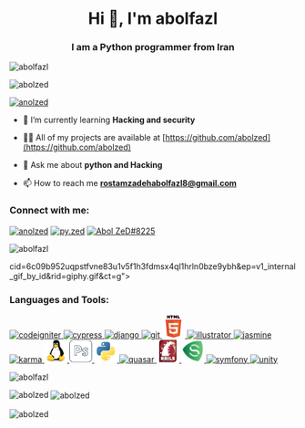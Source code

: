<h1 align="center">Hi 👋, I'm abolfazl</h1>
<h3 align="center">I am a Python programmer from Iran</h3>

<img aling="right" alt="abolfazl" width = "1000" src="https://user-images.githubusercontent.com/90236635/232446433-d5540fa2-fe28-4bb8-b929-cdb51fe61336.gif">

<p align="left"> <img src="https://komarev.com/ghpvc/?username=abolzed&label=Profile%20views&color=0e75b6&style=flat" alt="abolzed" /> </p>

<p align="left"> <a href="https://twitter.com/anolzed" target="blank"><img src="https://img.shields.io/twitter/follow/anolzed?logo=twitter&style=for-the-badge" alt="anolzed" /></a> </p>

- 🌱 I’m currently learning **Hacking and security**

- 👨‍💻 All of my projects are available at [https://github.com/abolzed](https://github.com/abolzed)

- 💬 Ask me about **python and Hacking**

- 📫 How to reach me **rostamzadehabolfazl8@gmail.com**

<h3 align="left">Connect with me:</h3>
<p align="left">
<a href="https://twitter.com/anolzed" target="blank"><img align="center" src="https://raw.githubusercontent.com/rahuldkjain/github-profile-readme-generator/master/src/images/icons/Social/twitter.svg" alt="anolzed" height="30" width="40" /></a>
<a href="https://instagram.com/py.zed" target="blank"><img align="center" src="https://raw.githubusercontent.com/rahuldkjain/github-profile-readme-generator/master/src/images/icons/Social/instagram.svg" alt="py.zed" height="30" width="40" /></a>
<a href="https://discord.gg/Abol ZeD#8225" target="blank"><img align="center" src="https://raw.githubusercontent.com/rahuldkjain/github-profile-readme-generator/master/src/images/icons/Social/discord.svg" alt="Abol ZeD#8225" height="30" width="40" /></a>
</p>
<img aling="left" alt="abolfazl" width = "350" src="https://cdn.dribbble.com/users/473297/screenshots/1533865/socialmedia.gif">
  
cid=6c09b952uqpstfvne83u1v5f1h3fdmsx4ql1hrln0bze9ybh&ep=v1_internal_gif_by_id&rid=giphy.gif&ct=g"> 

<h3 align="left">Languages and Tools:</h3>
<p align="left"> <a href="https://codeigniter.com" target="_blank" rel="noreferrer"> <img src="https://cdn.worldvectorlogo.com/logos/codeigniter.svg" alt="codeigniter" width="40" height="40"/> </a> <a href="https://www.cypress.io" target="_blank" rel="noreferrer"> <img src="https://raw.githubusercontent.com/simple-icons/simple-icons/6e46ec1fc23b60c8fd0d2f2ff46db82e16dbd75f/icons/cypress.svg" alt="cypress" width="40" height="40"/> </a> <a href="https://www.djangoproject.com/" target="_blank" rel="noreferrer"> <img src="https://cdn.worldvectorlogo.com/logos/django.svg" alt="django" width="40" height="40"/> </a> <a href="https://git-scm.com/" target="_blank" rel="noreferrer"> <img src="https://www.vectorlogo.zone/logos/git-scm/git-scm-icon.svg" alt="git" width="40" height="40"/> </a> <a href="https://www.w3.org/html/" target="_blank" rel="noreferrer"> <img src="https://raw.githubusercontent.com/devicons/devicon/master/icons/html5/html5-original-wordmark.svg" alt="html5" width="40" height="40"/> </a> <a href="https://www.adobe.com/in/products/illustrator.html" target="_blank" rel="noreferrer"> <img src="https://www.vectorlogo.zone/logos/adobe_illustrator/adobe_illustrator-icon.svg" alt="illustrator" width="40" height="40"/> </a> <a href="https://jasmine.github.io/" target="_blank" rel="noreferrer"> <img src="https://www.vectorlogo.zone/logos/jasmine/jasmine-icon.svg" alt="jasmine" width="40" height="40"/> </a> <a href="https://karma-runner.github.io/latest/index.html" target="_blank" rel="noreferrer"> <img src="https://raw.githubusercontent.com/detain/svg-logos/780f25886640cef088af994181646db2f6b1a3f8/svg/karma.svg" alt="karma" width="40" height="40"/> </a> <a href="https://www.linux.org/" target="_blank" rel="noreferrer"> <img src="https://raw.githubusercontent.com/devicons/devicon/master/icons/linux/linux-original.svg" alt="linux" width="40" height="40"/> </a> <a href="https://www.photoshop.com/en" target="_blank" rel="noreferrer"> <img src="https://raw.githubusercontent.com/devicons/devicon/master/icons/photoshop/photoshop-line.svg" alt="photoshop" width="40" height="40"/> </a> <a href="https://www.python.org" target="_blank" rel="noreferrer"> <img src="https://raw.githubusercontent.com/devicons/devicon/master/icons/python/python-original.svg" alt="python" width="40" height="40"/> </a> <a href="https://quasar.dev/" target="_blank" rel="noreferrer"> <img src="https://cdn.quasar.dev/logo/svg/quasar-logo.svg" alt="quasar" width="40" height="40"/> </a> <a href="https://rubyonrails.org" target="_blank" rel="noreferrer"> <img src="https://raw.githubusercontent.com/devicons/devicon/master/icons/rails/rails-original-wordmark.svg" alt="rails" width="40" height="40"/> </a> <a href="https://scully.io/" target="_blank" rel="noreferrer"> <img src="https://raw.githubusercontent.com/scullyio/scully/main/assets/logos/SVG/scullyio-icon.svg" alt="scully" width="40" height="40"/> </a> <a href="https://symfony.com" target="_blank" rel="noreferrer"> <img src="https://symfony.com/logos/symfony_black_03.svg" alt="symfony" width="40" height="40"/> </a> <a href="https://unity.com/" target="_blank" rel="noreferrer"> <img src="https://www.vectorlogo.zone/logos/unity3d/unity3d-icon.svg" alt="unity" width="40" height="40"/> </a> </p>
<img aling="right" alt="abolfazl" width = "400" src="https://mir-s3-cdn-cf.behance.net/project_modules/hd/06f21a161921919.63cd7887d0a70.gif">

<p><img align="left" src="https://github-readme-stats.vercel.app/api/top-langs?username=abolzed&show_icons=true&locale=en&layout=compact" alt="abolzed" /></p>

<p>&nbsp;<img align="center" src="https://github-readme-stats.vercel.app/api?username=abolzed&show_icons=true&locale=en" alt="abolzed" /></p>

<p><img align="center" src="https://github-readme-streak-stats.herokuapp.com/?user=abolzed&" alt="abolzed" /></p>
